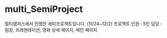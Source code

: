 # multi_SemiProject

멀티캠퍼스에서 진행한 세미프로젝트입니다. (11/24~12/2)
프로젝트 인원 : 5인
담당 : 팀장, 프레젠테이션, 영화 상세 페이지, 메인 페이지
